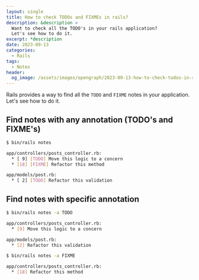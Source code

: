 ```yaml
---
layout: single
title: How to check TODOs and FIXMEs in rails?
description: &description >
  Want to check all the TODO's in your rails application?
  Let's see how to do it.
excerpt: *description
date: 2023-09-13
categories:
  - Rails
tags:
  - Notes
header:
  og_image: /assets/images/opengraph/2023-09-13-how-to-check-todos-in-rails.png
---
```


Rails provides a way to find all the `TODO` and `FIXME` notes in your application.
Let's see how to do it.

## Find notes with any annotation (TODO's and FIXME's)

```bash
$ bin/rails notes

app/controllers/posts_controller.rb:
  * [ 9] [TODO] Move this logic to a concern
  * [18] [FIXME] Refactor this method

app/models/post.rb:
  * [ 2] [TODO] Refactor this validation

```

## Find notes with specific annotation

```bash
$ bin/rails notes -a TODO

app/controllers/posts_controller.rb:
  * [9] Move this logic to a concern

app/models/post.rb:
  * [2] Refactor this validation
```

```bash
$ bin/rails notes -a FIXME

app/controllers/posts_controller.rb:
  * [18] Refactor this method
```

